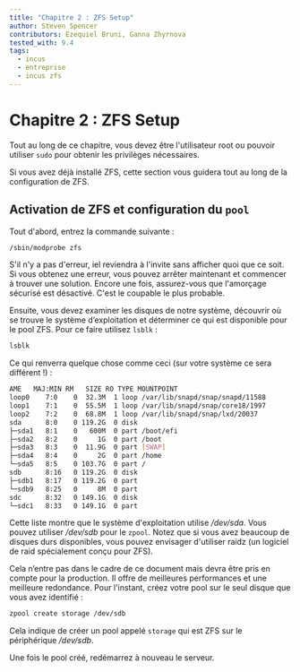 ```yaml
---
title: "Chapitre 2 : ZFS Setup"
author: Steven Spencer
contributors: Ezequiel Bruni, Ganna Zhyrnova
tested_with: 9.4
tags:
  - incus
  - entreprise
  - incus zfs
---
```


# Chapitre 2 : ZFS Setup

Tout au long de ce chapitre, vous devez être l'utilisateur root ou pouvoir utiliser `sudo` pour obtenir les privilèges nécessaires.

Si vous avez déjà installé ZFS, cette section vous guidera tout au long de la configuration de ZFS.

## Activation de ZFS et configuration du `pool`

Tout d'abord, entrez la commande suivante :

```bash
/sbin/modprobe zfs
```

S'il n'y a pas d'erreur, iel reviendra à l'invite sans afficher quoi que ce soit. Si vous obtenez une erreur, vous pouvez arrêter maintenant et commencer à trouver une solution. Encore une fois, assurez-vous que l'amorçage sécurisé est désactivé. C'est le coupable le plus probable.

Ensuite, vous devez examiner les disques de notre système, découvrir où se trouve le système d’exploitation et déterminer ce qui est disponible pour le pool ZFS. Pour ce faire utilisez `lsblk` :

```bash
lsblk
```

Ce qui renverra quelque chose comme ceci (sur votre système ce sera différent !) :

```bash
AME   MAJ:MIN RM   SIZE RO TYPE MOUNTPOINT
loop0    7:0    0  32.3M  1 loop /var/lib/snapd/snap/snapd/11588
loop1    7:1    0  55.5M  1 loop /var/lib/snapd/snap/core18/1997
loop2    7:2    0  68.8M  1 loop /var/lib/snapd/snap/lxd/20037
sda      8:0    0 119.2G  0 disk
├─sda1   8:1    0   600M  0 part /boot/efi
├─sda2   8:2    0     1G  0 part /boot
├─sda3   8:3    0  11.9G  0 part [SWAP]
├─sda4   8:4    0     2G  0 part /home
└─sda5   8:5    0 103.7G  0 part /
sdb      8:16   0 119.2G  0 disk
├─sdb1   8:17   0 119.2G  0 part
└─sdb9   8:25   0     8M  0 part
sdc      8:32   0 149.1G  0 disk
└─sdc1   8:33   0 149.1G  0 part
```

Cette liste montre que le système d'exploitation utilise _/dev/sda_. Vous pouvez utiliser _/dev/sdb_ pour le `zpool`. Notez que si vous avez beaucoup de disques durs disponibles, vous pouvez envisager d'utiliser raidz (un logiciel de raid spécialement conçu pour ZFS).

Cela n’entre pas dans le cadre de ce document mais devra être pris en compte pour la production. Il offre de meilleures performances et une meilleure redondance. Pour l'instant, créez votre pool sur le seul disque que vous avez identifié :

```bash
zpool create storage /dev/sdb
```

Cela indique de créer un pool appelé `storage` qui est ZFS sur le périphérique _/dev/sdb_.

Une fois le pool créé, redémarrez à nouveau le serveur.
